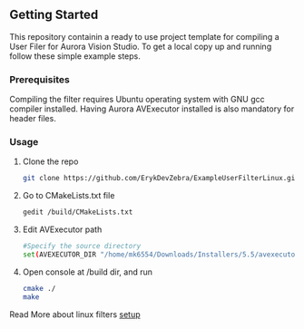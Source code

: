 
<!-- GETTING STARTED -->
## Getting Started
This repository containin a ready to use project template for compiling a User Filer for Aurora Vision Studio.
To get a local copy up and running follow these simple example steps.


### Prerequisites
Compiling the filter requires Ubuntu operating system with GNU gcc compiler installed. 
Having Aurora AVExecutor installed is also mandatory for header files.


### Usage
1. Clone the repo
   ```sh
   git clone https://github.com/ErykDevZebra/ExampleUserFilterLinux.git
   ```
2. Go to CMakeLists.txt file
   ```sh
   gedit /build/CMakeLists.txt
   ```
4. Edit AVExecutor path
   ```sh
   #Specify the source directory
   set(AVEXECUTOR_DIR "/home/mk6554/Downloads/Installers/5.5/avexecutor/")
   ```
5. Open console at /build dir, and run
   ```sh
   cmake ./
   make
   ```

Read More about linux filters [setup](https://docs.adaptive-vision.com/5.5/avl/getting_started/UserFilterOnLinux.html)
